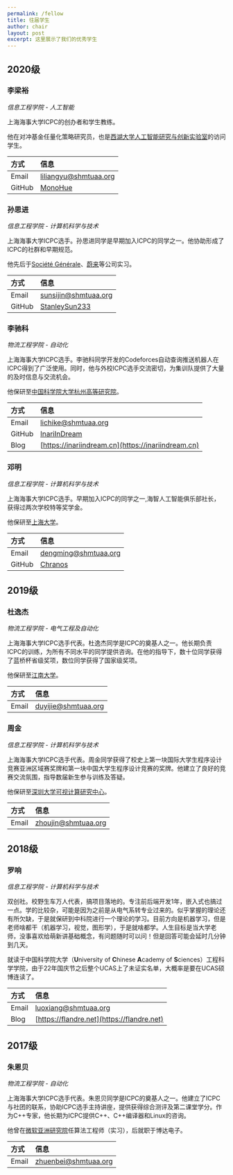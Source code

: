 ```yaml
---
permalink: /fellow
title: 往届学生
author: chair
layout: post
excerpt: 这里展示了我们的优秀学生
---
```


## 2020级

### 李梁裕

_信息工程学院 - 人工智能_

上海海事大学ICPC的创办者和学生教练。

他在对冲基金任量化策略研究员，也是[西湖大学人工智能研究与创新实验室](https://www.westlake.edu.cn/ffaculty/stan-zq-li.html)的访问学生。

| 方式     | 信息                                                    |
|:-------|:------------------------------------------------------|
| Email  | [liliangyu@shmtuaa.org](mailto:liliangyu@shmtuaa.org) |
| GitHub | [MonoHue](https://github.com/MonoHue)                 |

### 孙思进

_信息工程学院 - 计算机科学与技术_

上海海事大学ICPC选手。孙思进同学是早期加入ICPC的同学之一。他协助形成了ICPC的社群和早期规范。

他先后于[Société Générale](https://societegenerale.cn)、[蔚来](https://www.nio.cn)等公司实习。

| 方式     | 信息                                                  |
|:-------|:----------------------------------------------------|
| Email  | [sunsijin@shmtuaa.org](mailto:sunsijin@shmtuaa.org) |
| GitHub | [StanleySun233](https://github.com/StanleySun233)   |

### 李驰科

_物流工程学院 - 自动化_

上海海事大学ICPC选手。李驰科同学开发的Codeforces自动查询推送机器人在ICPC得到了广泛使用。同时，他与外校ICPC选手交流密切，为集训队提供了大量的及时信息与交流机会。

他保研至[中国科学院大学杭州高等研究院](http://hias.ucas.ac.cn)。

| 方式     | 信息                                                 |
|:-------|:---------------------------------------------------|
| Email  | [lichike@shmtuaa.org](mailto:lichike@shmtuaa.org)  |
| GitHub | [InariInDream](https://github.com/InariInDream)    |
| Blog   | [https://inariindream.cn](https://inariindream.cn) |

### 邓明

_信息工程学院 - 计算机科学与技术_

上海海事大学ICPC选手。早期加入ICPC的同学之一,海智人工智能俱乐部社长，获得过两次学校特等奖学金。

他保研至[上海大学](https://www.shu.edu.cn)。

| 方式     | 信息                                                 |
|:-------|:---------------------------------------------------|
| Email  | [dengming@shmtuaa.org](mailto:dengming@shmtuaa.org)  |
| GitHub | [Chranos](https://github.com/Chranos)    |

## 2019级

### 杜逸杰

_物流工程学院 - 电气工程及自动化_

上海海事大学ICPC选手代表。杜逸杰同学是ICPC的奠基人之一。他长期负责ICPC的训练，为所有不同水平的同学提供咨询。在他的指导下，数十位同学获得了蓝桥杯省级奖项，数位同学获得了国家级奖项。

他保研至[江南大学](https://www.jiangnan.edu.cn)。

| 方式    | 信息                                                |
|:------|:--------------------------------------------------|
| Email | [duyijie@shmtuaa.org](mailto:yijiedu@shmtuaa.org) |

### 周金

_信息工程学院 - 计算机科学与技术_

上海海事大学ICPC选手代表。周金同学获得了校史上第一块国际大学生程序设计竞赛亚洲区域赛奖牌和第一块中国大学生程序设计竞赛的奖牌。他建立了良好的竞赛交流氛围，指导数届新生参与训练及答疑。

他保研至[深圳大学可视计算研究中心](http://vcc.tech/)。

| 方式    | 信息                                                |
|:------|:--------------------------------------------------|
| Email | [zhoujin@shmtuaa.org](mailto:zhoujin@shmtuaa.org) |

## 2018级

### 罗响

_信息工程学院 - 计算机科学与技术_

双创社。校野生车万人代表，搞项目落地的。专注前后端开发1年，嵌入式也搞过一点。学的比较杂，可能是因为之前是从电气系转专业过来的。似乎掌握的理论还有所欠缺，于是就保研到中科院进行一个理论的学习。目前方向是机器学习，但是老师啥都干（机器学习，视觉，图形学），于是就啥都学。人生目标是当大学老师，没事喜欢给萌新讲基础概念，有问题随时可以问！但是回答可能会延时几分钟到几天。

就读于中国科学院大学（**U**niversity of **C**hinese **A**cademy of **S**ciences）工程科学学院，由于22年国庆节之后整个UCAS上了未证实名单，大概率是要在UCAS硕博连读了。

| 方式    | 信息                                                  |
|:------|:----------------------------------------------------|
| Email | [luoxiang@shmtuaa.org](mailto:luoxiang@shmtuaa.org) |
| Blog  | [https://flandre.net](https://flandre.net)          |

## 2017级

### 朱恩贝

_物流工程学院 - 自动化_

上海海事大学ICPC选手代表。朱恩贝同学是ICPC的奠基人之一。他建立了ICPC与社团的联系，协助ICPC选手主持讲座，提供获得综合测评及第二课堂学分。作为C++专家，他长期为ICPC提供C++、C++编译器和Linux的咨询。

他曾在[微软亚洲研究院](https://www.msra.cn)任算法工程师（实习），后就职于博达电子。

| 方式    | 信息                                                  |
|:------|:----------------------------------------------------|
| Email | [zhuenbei@shmtuaa.org](mailto:zhuenbei@shmtuaa.org) |
